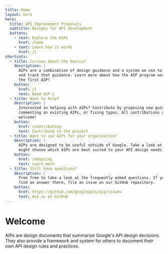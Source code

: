 ```yaml
---
title: Home
layout: hero
hero:
  title: API Improvement Proposals
  subtitle: Designs for API development
  buttons:
    - text: Explore the AIPs
      href: /home
    - text: Learn how it works
      href: /1
shortcuts:
  - title: Curious about the basics?
    description: |
      AIPs are a combination of design guidance and a system we use to manage
      and track that guidance. Learn more about how the AIP program works in
      the first AIP!
    button:
      href: /1
      text: Read AIP-1
  - title: Want to help?
    description: |
      Interested in helping with AIPs? Contribute by proposing new guidance,
      commenting on existing AIPs, or fixing typos. All contributions are
      welcome!
    button:
      href: /contributing
      text: Contribute to the project
  - title: Want to use AIPs for your organization?
    description: |
      AIPs are designed to be useful outside of Google. Take a look at how you
      might choose which AIPs are best suited to your API design needs.
    button:
      href: /adopting
      text: Learn more
  - title: Still have questions?
    description: |
      Free free to take a look at the frequently asked questions. If you don't
      find an answer there, file an issue on our GitHub repository.
    button:
      href: https://github.com/googleapis/aip/issues
      text: Ask us on GitHub
---
```


# Welcome

AIPs are design documents that summarize Google's API design decisions. They
also provide a framework and system for others to document their own API design
rules and practices.